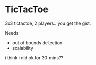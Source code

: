 # TicTacToe
3x3 tictactoe, 2 players.. you get the gist.

Needs:
- out of bounds detection
- scalability
 
 
 i think i did ok for 30 mins??
